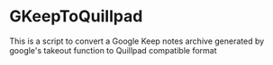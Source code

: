 # GKeepToQuillpad
This is a script to convert a Google Keep notes archive generated by google's takeout function to Quillpad compatible format
